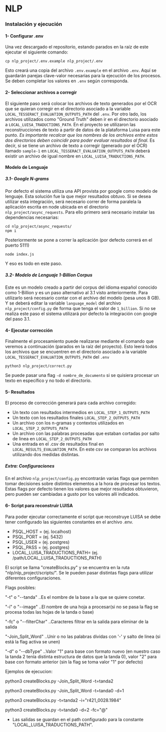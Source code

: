 # NLP

### Instalación y ejecución

#### 1- Configurar .env

Una vez descargado el repositorio, estando parados en la raíz de este ejecutar el siguiente comando:

```
cp nlp_project/.env.example nlp_project/.env
```

Esto creará una copia del archivo `.env.example` en el archivo `.env`. Aquí se guardarán parejas clave-valor necesarias para la ejecución de los procesos.
Se deben completar los valores en `.env` según corresponda.

#### 2- Seleccionar archivos a corregir

El siguiente paso será colocar los archivos de texto generados por el OCR que se quieran corregir en el directorio asociado a la variable `LOCAL_TESSERACT_EVALUATION_OUTPUTS_PATH` del `.env`.
Por otro lado, los archivos utilizados como "Ground Truth" deben ir en el directorio asociado a `LOCAL_LUISA_TRADUCTIONS_PATH`. En el proyecto se utilizaron las reconstrucciones de texto a partir de datos de la plataforma Luisa para este punto.
_Es importante recalcar que los nombres de los archivos entre estos dos directorios deben coincidir para poder evaluar resultados al final._ Es decir, si se tiene un archivo de texto a corregir (generado por el OCR) llamado `sample-1` en `LOCAL_TESSERACT_EVALUATION_OUTPUTS_PATH` deberá existir un archivo de igual nombre en `LOCAL_LUISA_TRADUCTIONS_PATH`.

#### Modelo de Lenguaje

##### 3.1- Google N-grams

Por defecto el sistema utiliza una API provista por google como modelo de lenguaje. Esta solución fue la que mejor resultados obtuvo.
Si se desea utilizar esta integración, será necesario correr de forma paralela la aplicación escrita en node ubicada en el directorio `nlp_project/async_requests`.
Para ello primero será necesario instalar las dependencias necesarias:

```
cd nlp_project/async_requests/
npm i
```

Posteriormente se pone a correr la aplicación (por defecto correrá en el puerto 5111)

```
node index.js
```

Y eso es todo en este paso.

##### 3.2- Modelo de Lenguaje 1-Billion Corpus

Este es un modelo creado a partir del corpus del idioma español conocido como 1-Billion y es un paso alternativo al 3.1 visto anteriormente.
Para utilizarlo será necesario contar con el archivo del modelo (pesa unos 8 GB).
Y se deberá editar la variable `language_model` del archivo `nlp_project/config.py` de forma que tenga el valor de `1_billion`.
Si no se realiza este paso el sistema utilizará por defecto la integración con google del paso 3.1.

#### 4- Ejecutar corrección

Finalmente el procesamiento puede realizarse mediante el comando que veremos a continuación (parados en la raíz del proyecto).
Esto leerá todos los archivos que se encuentren en el directorio asociado a la variable `LOCAL_TESSERACT_EVALUATION_OUTPUTS_PATH` del `.env`

```
python3 nlp_project/correct.py
```

Se puede pasar una flag `-d nombre_de_documento` si se quisiera procesar un texto en específico y no todo el directorio.

#### 5- Resultados

El proceso de corrección generará para cada archivo corregido:

- Un texto con resultados intermedios en `LOCAL_STEP_1_OUTPUTS_PATH`
- Un texto con los resultados finales `LOCAL_STEP_2_OUTPUTS_PATH`
- Un archivo con los n-gramas y contextos utilizados en `LOCAL_STEP_2_OUTPUTS_PATH`
- Un archivo con las palabras procesadas que estaban cortadas por salto de linea en `LOCAL_STEP_2_OUTPUTS_PATH`
- Una entrada en el .csv de resultados final en `LOCAL_RESULTS_EVALUATION_PATH`. En este csv se comparan los archivos utilizando dos medidas distintas.

##### Extra: Configuraciones

En el archivo `nlp_project/config.py` encontrarán varias flags que permiten tomar decisiones sobre distintos elementos a la hora de procesar los textos. Estas flags por defecto tienen los valores que mejor resultados obtuvieron, pero pueden ser cambiadas a gusto por los valores allí indicados.

#### 6- Script para reconstruir LUISA
Para poder ejecutar correctamente el script que reconstruye LUISA se debe tener configurado las siguientes constantes en el archivo .env.

- PSQL_HOST = (ej. localhost)
- PSQL_PORT = (ej. 5432)
- PSQL_USER = (ej. postgres)
- PSQL_PASS = (ej. postgres)
- LOCAL_LUISA_TRADUCTIONS_PATH= (ej. /path/LOCAL_LUISA_TRADUCTIONS_PATH)

El script se llama "createBlocks.py" y se encuentra en la ruta "nlp/nlp_project/scripts/".
Se le pueden pasar distintas flags para utilizar diferentes configuraciones.

Flags posibles:

 "-t" o "--tanda"       		..Es el nombre de la base a la que se quiere conetar.
 
 "-i" o "--image"       		..El nombre de una hoja a procesar(si no se pasa la flag se procesa todas las hojas de la tanda o base)
 
 "-fc" o "--filterChar" 		..Caracteres filtrar en la salida para eliminar de la salida
 
 "-Join_Split_Word"		      ..Unir o no las palabras dividas con '-' y salto de linea (si está la flag activa se unen)
 
 "-d" o "--dbType"		      ..Valor "1" para base con formato nuevo (en nuestro caso la tanda 2 tenía distinta estructura de datos que        la tanda 0), valor "2" para base con formato anterior (sin la flag se toma valor "1" por defecto)  
 
 
 Ejemplos de ejecucion:
 
python3 createBlocks.py -Join_Split_Word -t=tanda2 

python3 createBlocks.py -Join_Split_Word -t=tanda0 -d=1

python3 createBlocks.py -t=tanda2 -i="r421_0028.1984"

python3 createBlocks.py -t=tanda0 -d=2 -fc="@"

- Las salidas se guardan en el path configurado para la constante "LOCAL_LUISA_TRADUCTIONS_PATH".

